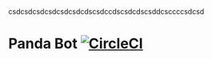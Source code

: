 csdcsdcsdcsdcsdcsdcdscsdccdscsdcdscsddcsccccsdcsd
# Panda Bot [![CircleCI](https://circleci.com/gh/cpanato/mattermost-plugin-panda.svg?style=svg)](https://circleci.com/gh/cpanato/mattermost-plugin-panda)
